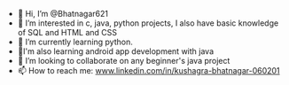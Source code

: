 - 👋 Hi, I’m @Bhatnagar621
- 👀 I’m interested in c, java, python projects, I also have basic knowledge of SQL and HTML and CSS
- 🌱 I’m currently learning python.
- 🌱I'm also learning android app development with java
- 💞️ I’m looking to collaborate on any beginner's java project
- 📫 How to reach me: www.linkedin.com/in/kushagra-bhatnagar-060201

